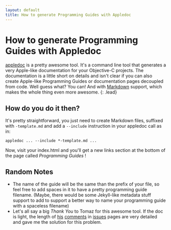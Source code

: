 ```yaml
---
layout: default
title: How to generate Programming Guides with Appledoc
---
```


# How to generate Programming Guides with Appledoc

[appledoc][appledoc] is a pretty awesome tool. It's a command line tool that generates a very Apple-like documentation
for your Objective-C projects. The documentation is a little short on details and isn't clear if you can also create Apple-like
Programming Guides or documentation pages decoupled from code. Well guess what? You can! And with [Markdown][markdown] support, which makes the whole thing even more awesome.
{: .lead} 


## How do you do it then?

It's pretty straightforward, you just need to create Markdown files, suffixed with `-template.md` and add a `--include` instruction
in your appledoc call as in:

    appledoc ... --include *-template.md ...

Now, visit your index.html and you'll get a new links section at the bottom of the page called *Programming Guides* !


## Random Notes

- The name of the guide will be the same than the prefix of your file, so feel free to add spaces in it to have a pretty programming guide filename. (Maybe, there would be some Jekyll-like metadata stuff support to add to support a better way to name your programming guide with a spaceless filename)
- Let's all say a big *Thank You* to Tomaz for this awesome tool. If the doc is light, the length of [his](https://github.com/tomaz/appledoc/issues/7) [comments](https://github.com/tomaz/appledoc/issues/66) in [issues](https://github.com/tomaz/appledoc/issues/74) pages are very detailed and gave me the solution for this problem.


[appledoc]: https://github.com/tomaz/appledoc
[markdown]: https://daringfireball.net/projects/markdown/